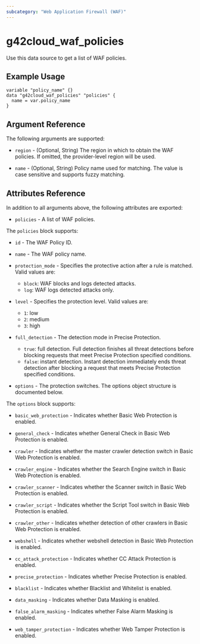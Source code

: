 ```yaml
---
subcategory: "Web Application Firewall (WAF)"
---
```


# g42cloud_waf_policies

Use this data source to get a list of WAF policies.

## Example Usage

```hcl
variable "policy_name" {}
data "g42cloud_waf_policies" "policies" {
  name = var.policy_name
}
```

## Argument Reference

The following arguments are supported:

* `region` - (Optional, String) The region in which to obtain the WAF policies. If omitted, the provider-level region
  will be used.

* `name` - (Optional, String) Policy name used for matching. The value is case sensitive and supports fuzzy matching.

## Attributes Reference

In addition to all arguments above, the following attributes are exported:

* `policies` - A list of WAF policies.

The `policies` block supports:

* `id` - The WAF Policy ID.

* `name` - The WAF policy name.

* `protection_mode` - Specifies the protective action after a rule is matched. Valid values are:
  + `block`: WAF blocks and logs detected attacks.
  + `log`: WAF logs detected attacks only.

* `level` - Specifies the protection level. Valid values are:
  + `1`: low
  + `2`: medium
  + `3`: high

* `full_detection` - The detection mode in Precise Protection.
  + `true`: full detection. Full detection finishes all threat detections before blocking requests that meet Precise
    Protection specified conditions.
  + `false`: instant detection. Instant detection immediately ends threat detection after blocking a request that
    meets Precise Protection specified conditions.

* `options` - The protection switches. The options object structure is documented below.

The `options` block supports:

* `basic_web_protection` - Indicates whether Basic Web Protection is enabled.

* `general_check` - Indicates whether General Check in Basic Web Protection is enabled.

* `crawler` - Indicates whether the master crawler detection switch in Basic Web Protection is enabled.

* `crawler_engine` - Indicates whether the Search Engine switch in Basic Web Protection is enabled.

* `crawler_scanner` - Indicates whether the Scanner switch in Basic Web Protection is enabled.

* `crawler_script` - Indicates whether the Script Tool switch in Basic Web Protection is enabled.

* `crawler_other` - Indicates whether detection of other crawlers in Basic Web Protection is enabled.

* `webshell` - Indicates whether webshell detection in Basic Web Protection is enabled.

* `cc_attack_protection` - Indicates whether CC Attack Protection is enabled.

* `precise_protection` - Indicates whether Precise Protection is enabled.

* `blacklist` - Indicates whether Blacklist and Whitelist is enabled.

* `data_masking` - Indicates whether Data Masking is enabled.

* `false_alarm_masking` - Indicates whether False Alarm Masking is enabled.

* `web_tamper_protection` - Indicates whether Web Tamper Protection is enabled.
